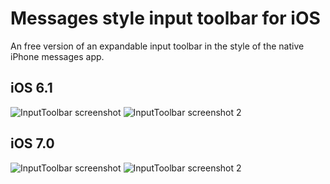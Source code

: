 # Messages style input toolbar for iOS

An free version of an expandable input toolbar in the style of the native iPhone messages app.

## iOS 6.1
![InputToolbar screenshot][1]
![InputToolbar screenshot 2][2]

## iOS 7.0
![InputToolbar screenshot][3]
![InputToolbar screenshot 2][4]

[1]: Screenshot_v6_01.png
[2]: Screenshot_v6_02.png
[3]: Screenshot_v7_01.png
[4]: Screenshot_v7_02.png
